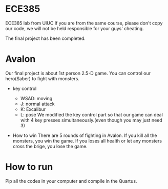 # ECE385
ECE385 lab from UIUC
If you are from the same course, please don't copy our code, we will not be held responsible for your guys' cheating.

The final project has been completed.
# Avalon
Our final project is about 1st person 2.5-D game. You can control our hero(Saber) to fight with monsters.

- key control
  - WSAD: moving
  - J: normal attack
  - K: Excalibur
  - L: pose
We modified the key control part so that our game can deal with 4 key presses simultaneously.(even though you may just need 3)

- How to win
There are 5 rounds of fighting in Avalon. If you kill all the monsters, you win the game.
If you loses all health or let any monsters cross the brige, you lose the game.


# How to run
Pip all the codes in your computer and compile in the Quartus.

